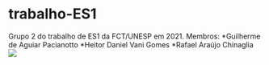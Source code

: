 # trabalho-ES1
Grupo 2 do trabalho de ES1 da FCT/UNESP em 2021.
Membros:
  *Guilherme de Aguiar Pacianotto
  *Heitor Daniel Vani Gomes
  *Rafael Araújo Chinaglia
<a href = "https://github.com/chinaglia-rafa/trabalho-ES1/graphs/contributors">
<img src = "https://contrib.rocks/image?repo=chinaglia-rafa/trabalho-ES1"/>
</a>
